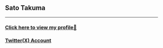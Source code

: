 ## Sato Takuma
---

### [Click here to view my profile🌟](https://takuma1229.github.io/)

### [Twitter(X) Account](https://twitter.com/takumasato_2000)

